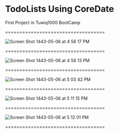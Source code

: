 # TodoLists Using CoreDate
First Project in Tuwiq1000 BootCamp 

===================================

![Screen Shot 1443-05-06 at 4 56 17 PM](https://user-images.githubusercontent.com/89999862/145585065-325261c8-188a-4378-99f8-bb7761cadc5b.png)

===================================

![Screen Shot 1443-05-06 at 4 58 13 PM](https://user-images.githubusercontent.com/89999862/145585349-d16c122d-41bf-4588-b605-35bd50fd8221.png)

===================================

![Screen Shot 1443-05-06 at 5 03 42 PM](https://user-images.githubusercontent.com/89999862/145586067-78a480ea-af83-466d-ba36-e805ae8d0a72.png)

===================================

![Screen Shot 1443-05-06 at 5 11 15 PM](https://user-images.githubusercontent.com/89999862/145587084-205aeb64-e357-4567-8398-25ab5da95a70.png)

===================================

![Screen Shot 1443-05-06 at 5 12 01 PM](https://user-images.githubusercontent.com/89999862/145587170-2eb027a4-f800-4e5f-84a6-b6df07169b17.png)

===================================

